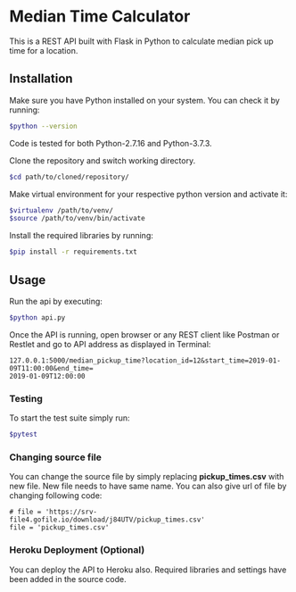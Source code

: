 # Median Time Calculator

This is a REST API built with Flask in Python to calculate median pick up time for a location.

## Installation

Make sure you have Python installed on your system. You can check it by running:

```bash
$python --version
```
Code is tested for both Python-2.7.16 and Python-3.7.3.

Clone the repository and switch working directory.

```bash
$cd path/to/cloned/repository/
```
Make virtual environment for your respective python version and activate it:

```bash
$virtualenv /path/to/venv/
$source /path/to/venv/bin/activate
```
Install the required libraries by running:

```bash
$pip install -r requirements.txt
```

## Usage

Run the api by executing:

```bash
$python api.py
```
Once the API is running, open browser or any REST client like Postman or Restlet and go to API address as displayed in Terminal:

```
127.0.0.1:5000/median_pickup_time?location_id=12&start_time=2019-01-09T11:00:00&end_time=
2019-01-09T12:00:00
```
### Testing
To start the test suite simply run:

```bash
$pytest
```

### Changing source file
You can change the source file by simply replacing **pickup_times.csv** with new file. New file needs to have same name. You can also give url of file by changing following code:

```
# file = 'https://srv-file4.gofile.io/download/j84UTV/pickup_times.csv'
file = 'pickup_times.csv'
```

### Heroku Deployment (Optional)
You can deploy the API to Heroku also. Required libraries and settings have been added in the source code.
